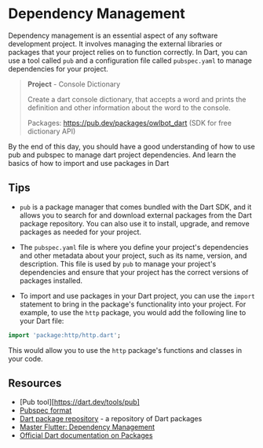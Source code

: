 # Dependency Management

Dependency management is an essential aspect of any software development project. It involves managing the external libraries or packages that your project relies on to function correctly. In Dart, you can use a tool called `pub` and a configuration file called `pubspec.yaml` to manage dependencies for your project.

> **Project** - Console Dictionary
> 
> Create a dart console dictionary, that accepts a word and prints the definition and other information about the word to the console.
>
> Packages: https://pub.dev/packages/owlbot_dart (SDK for free dictionary API)

By the end of this day, you should have a good understanding of how to use pub and pubspec to manage dart project dependencies. And learn the basics of how to import and use packages in Dart

## Tips

- `pub` is a package manager that comes bundled with the Dart SDK, and it allows you to search for and download external packages from the Dart package repository. You can also use it to install, upgrade, and remove packages as needed for your project.

- The `pubspec.yaml` file is where you define your project's dependencies and other metadata about your project, such as its name, version, and description. This file is used by `pub` to manage your project's dependencies and ensure that your project has the correct versions of packages installed.

- To import and use packages in your Dart project, you can use the `import` statement to bring in the package's functionality into your project. For example, to use the `http` package, you would add the following line to your Dart file:

```dart
import 'package:http/http.dart';
```

  This would allow you to use the `http` package's functions and classes in your code.


## Resources

- [Pub tool][https://dart.dev/tools/pub]
- [Pubspec format](https://dart.dev/tools/pub/pubspec)
- [Dart package repository](https://pub.dev/) - a repository of Dart packages
- [Master Flutter: Dependency Management](https://masterflutter.appwriters.dev/ch03-dependency-management)
- [Official Dart documentation on Packages](https://dart.dev/guides/packages)
